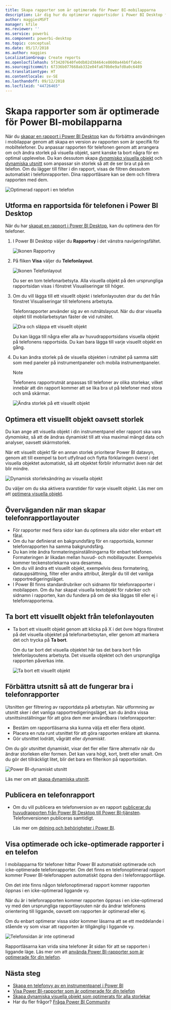 ```yaml
---
title: Skapa rapporter som är optimerade för Power BI-mobilapparna
description: Lär dig hur du optimerar rapportsidor i Power BI Desktop för Power BI-telefonapparna.
author: maggiesMSFT
manager: kfile
ms.reviewer: ''
ms.service: powerbi
ms.component: powerbi-desktop
ms.topic: conceptual
ms.date: 05/17/2018
ms.author: maggies
LocalizationGroup: Create reports
ms.openlocfilehash: 5f34207640fe0db02d38464ce8600a44b6ffab4c
ms.sourcegitcommit: 67336b077668ab332e04fa670b0e9afd0a0c6489
ms.translationtype: HT
ms.contentlocale: sv-SE
ms.lasthandoff: 09/12/2018
ms.locfileid: "44726465"
---
```

# <a name="create-reports-optimized-for-the-power-bi-phone-apps"></a>Skapa rapporter som är optimerade för Power BI-mobilapparna
När du [skapar en rapport i Power BI Desktop](desktop-report-view.md) kan du förbättra användningen i mobilappar genom att skapa en version av rapporten som är specifik för mobiltelefoner. Du anpassar rapporten för telefonen genom att arrangera om och ändra storlek på visuella objekt, samt kanske ta bort några för en optimal upplevelse. Du kan dessutom skapa [*dynamiska* visuella objekt](#optimize-a-visual-for-any-size) och [dynamiska utsnitt](#enhance-slicers-to-to-work-well-in-phone-reports) som anpassar sin storlek så att de ser bra ut på en telefon. Om du lägger till filter i din rapport, visas de filtren dessutom automatiskt i telefonrapporten. Dina rapportläsare kan se dem och filtrera rapporten med dem.

![Optimerad rapport i en telefon](media/desktop-create-phone-report/desktop-create-phone-report-1.png)

## <a name="lay-out-a-report-page-for-the-phone-in-power-bi-desktop"></a>Utforma en rapportsida för telefonen i Power BI Desktop
När du har [skapat en rapport i Power BI Desktop](desktop-report-view.md), kan du optimera den för telefoner.

1. I Power BI Desktop väljer du **Rapportvy** i det vänstra navigeringsfältet.
   
    ![Ikonen Rapportvy](media/desktop-create-phone-report/desktop-create-phone-report-2.png)
2. På fliken **Visa** väljer du **Telefonlayout**.  
   
    ![Ikonen Telefonlayout](media/desktop-create-phone-report/desktop-create-phone-report-3.png)
   
    Du ser en tom telefonarbetsyta. Alla visuella objekt på den ursprungliga rapportsidan visas i fönstret Visualiseringar till höger.
3. Om du vill lägga till ett visuellt objekt i telefonlayouten drar du det från fönstret Visualiseringar till telefonens arbetsyta.
   
    Telefonrapporter använder sig av en rutnätslayout. När du drar visuella objekt till mobilarbetsytan fäster de vid rutnätet.
   
    ![Dra och släppa ett visuellt objekt](media/desktop-create-phone-report/desktop-create-phone-report-4.gif)
   
    Du kan lägga till några eller alla av huvudrapportsidans visuella objekt på telefonens rapportsida. Du kan bara lägga till varje visuellt objekt en gång.
4. Du kan ändra storlek på de visuella objekten i rutnätet på samma sätt som med paneler på instrumentpaneler och mobila instrumentpaneler.
   
   > [!NOTE]
   > Telefonens rapportrutnät anpassas till telefoner av olika storlekar, vilket innebär att din rapport kommer att se lika bra ut på telefoner med stora och små skärmar.
   > 
   > 
   
   ![Ändra storlek på ett visuellt objekt](media/desktop-create-phone-report/desktop-create-phone-report-5.gif)

## <a name="optimize-a-visual-for-any-size"></a>Optimera ett visuellt objekt oavsett storlek
Du kan ange att visuella objekt i din instrumentpanel eller rapport ska vara *dynamiska*, så att de ändras dynamiskt till att visa maximal mängd data och analyser, oavsett skärmstorlek. 

När ett visuellt objekt får en annan storlek prioriterar Power BI datavyn, genom att till exempel ta bort utfyllnad och flytta förklaringen överst i det visuella objektet automatiskt, så att objektet förblir informativt även när det blir mindre.

![Dynamisk storleksändring av visuella objekt](media/desktop-create-phone-report/desktop-create-phone-report-6.gif)

Du väljer om du ska aktivera svarstider för varje visuellt objekt. Läs mer om att [optimera visuella objekt](visuals/desktop-create-responsive-visuals.md).

## <a name="considerations-when-creating-phone-report-layouts"></a>Överväganden när man skapar telefonrapportlayouter
* För rapporter med flera sidor kan du optimera alla sidor eller enbart ett fåtal. 
* Om du har definierat en bakgrundsfärg för en rapportsida, kommer telefonrapporten ha samma bakgrundsfärg.
* Du kan inte ändra formateringsinställningarna för enbart telefonen. Formateringen är likadan mellan huvud- och mobillayouter. Exempelvis kommer teckenstorlekarna vara desamma.
* Om du vill ändra ett visuellt objekt, exempelvis dess formatering, datauppsättning, filter eller andra attribut, återgår du till det vanliga rapportredigeringsläget.
* I Power BI finns standardrubriker och sidnamn för telefonrapporter i mobilappen. Om du har skapat visuella textobjekt för rubriker och sidnamn i rapporten, kan du fundera på om de ska läggas till eller ej i telefonrapporterna.     

## <a name="remove-a-visual-from-the-phone-layout"></a>Ta bort ett visuellt objekt från telefonlayouten
* Ta bort ett visuellt objekt genom att klicka på X i det övre högra fönstret på det visuella objektet på telefonarbetsytan, eller genom att markera det och trycka på **Ta bort**.
  
   Om du tar bort det visuella objektet här tas det bara bort från telefonlayoutens arbetsyta. Det visuella objektet och den ursprungliga rapporten påverkas inte.
  
   ![Ta bort ett visuellt objekt](media/desktop-create-phone-report/desktop-create-phone-report-7.gif)

## <a name="enhance-slicers-to-work-well-in-phone-reports"></a>Förbättra utsnitt så att de fungerar bra i telefonrapporter
Utsnitten ger filtrering av rapportdata på arbetsytan. När utformning av utsnitt sker i det vanliga rapportredigeringsläget, kan du ändra vissa utsnittsinställningar för att göra dem mer användbara i telefonrapporter:

* Bestäm om rapportläsarna ska kunna välja ett eller flera objekt.
* Placera en ruta runt utsnittet för att göra rapporten enklare att skanna.
* Gör utsnittet lodrätt, vågrätt eller *dynamiskt*. 

Om du gör utsnittet dynamiskt, visar det fler eller färre alternativ när du ändrar storleken eller formen. Det kan vara högt, kort, brett eller smalt. Om du gör det tillräckligt litet, blir det bara en filterikon på rapportsidan. 

![Power BI-dynamiskt utsnitt](media/desktop-create-phone-report/desktop-create-phone-report-8.png)

Läs mer om att [skapa dynamiska utsnitt](power-bi-slicer-filter-responsive.md).

## <a name="publish-a-phone-report"></a>Publicera en telefonrapport
* Om du vill publicera en telefonversion av en rapport [publicerar du huvudrapporten från Power BI Desktop till Power BI-tjänsten](desktop-upload-desktop-files.md). Telefonversionen publiceras samtidigt.
  
    Läs mer om [delning och behörigheter i Power BI](service-how-to-collaborate-distribute-dashboards-reports.md).

## <a name="view-optimized-and-unoptimized-reports-on-a-phone"></a>Visa optimerade och icke-optimerade rapporter i en telefon
I mobilapparna för telefoner hittar Power BI automatiskt optimerade och icke-optimerade telefonrapporter. Om det finns en telefonoptimerad rapport kommer Power BI-telefonappen automatiskt öppna den i telefonrapportläge.

Om det inte finns någon telefonoptimerad rapport kommer rapporten öppnas i en icke-optimerad liggande vy.  

När du är i telefonrapporten kommer rapporten öppnas i en icke-optimerad vy med den ursprungliga rapportlayouten när du ändrar telefonens orientering till liggande, oavsett om rapporten är optimerad eller ej.

Om du enbart optimerar vissa sidor kommer läsarna att se ett meddelande i stående vy som visar att rapporten är tillgänglig i liggande vy.

![Telefonsidan är inte optimerad](media/desktop-create-phone-report/desktop-create-phone-report-9.png)

Rapportläsarna kan vrida sina telefoner åt sidan för att se rapporten i liggande läge. Läs mer om att [använda Power BI-rapporter som är optimerade för din telefon](consumer/mobile/mobile-apps-view-phone-report.md).

## <a name="next-steps"></a>Nästa steg
* [Skapa en telefonvy av en instrumentpanel i Power BI](service-create-dashboard-mobile-phone-view.md)
* [Visa Power BI-rapporter som är optimerade för din telefon](consumer/mobile/mobile-apps-view-phone-report.md)
* [Skapa dynamiska visuella objekt som optimerats för alla storlekar](visuals/desktop-create-responsive-visuals.md)
* Har du fler frågor? [Fråga Power BI Community](http://community.powerbi.com/)

